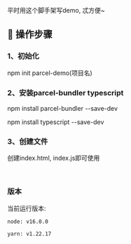 平时用这个脚手架写demo, 忒方便~

## 🚀 操作步骤

### 1、初始化
npm init parcel-demo(项目名)


### 2、安装parcel-bundler typescript
npm install parcel-bundler --save-dev

npm install typescript --save-dev


### 3、创建文件
创建index.html, index.js即可使用


<br/>

### 版本
当前运行版本:
```
node: v16.0.0

yarn: v1.22.17
```

